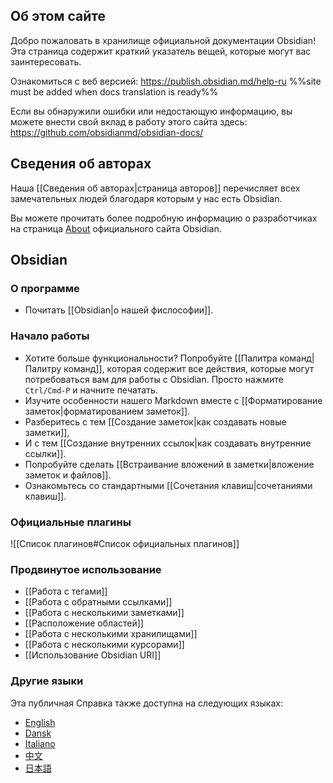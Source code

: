 ## Об этом сайте

Добро пожаловать в хранилище официальной документации Obsidian! Эта страница содержит краткий указатель вещей, которые могут вас заинтересовать.

Ознакомиться с веб версией: https://publish.obsidian.md/help-ru %%site must be added when docs translation is ready%%

Если вы обнаружили ошибки или недостающую информацию, вы можете внести свой вклад в работу этого сайта здесь: https://github.com/obsidianmd/obsidian-docs/

## Сведения об авторах

Наша [[Сведения об авторах|страница авторов]] перечисляет всех замечательных людей благодаря которым у нас есть Obsidian.

Вы можете прочитать более подробную информацию о разработчиках на страница [About](https://obsidian.md/about) официального сайта Obsidian.

## Obsidian

### О программе

- Почитать [[Obsidian|о нашей фислософии]].

### Начало работы

- Хотите больше функциональности? Попробуйте [[Палитра команд|Палитру команд]], которая содержит все действия, которые могут потребоваться вам для работы с Obsidian. Просто нажмите `Ctrl/Cmd-P` и начните печатать.
- Изучите особенности нашего Markdown вместе c [[Форматирование заметок|форматированием заметок]].
- Разберитесь с тем [[Создание заметок|как создавать новые заметки]],
- И с тем [[Создание внутренних ссылок|как создавать внутренние ссылки]].
- Попробуйте сделать [[Встраивание вложений в заметки|вложение заметок и файлов]].
- Ознакомьтесь со стандартными [[Сочетания клавиш|сочетаниями клавиш]].

### Официальные плагины

![[Список плагинов#Список официальных плагинов]]

### Продвинутое использование

- [[Работа с тегами]]
- [[Работа с обратными ссылками]]
- [[Работа с несколькими заметками]]
- [[Расположение областей]]
- [[Работа с несколькими хранилищами]]
- [[Работа с несколькими курсорами]]
- [[Использование Obsidian URI]]

### Другие языки

Эта публичная Справка также доступна на следующих языках:

- [English](https://publish.obsidian.md/help)
- [Dansk](https://publish.obsidian.md/help-da)
- [Italiano](https://publish.obsidian.md/help-it)
- [中文](https://publish.obsidian.md/help-zh)
- [日本語](https://publish.obsidian.md/help-ja)